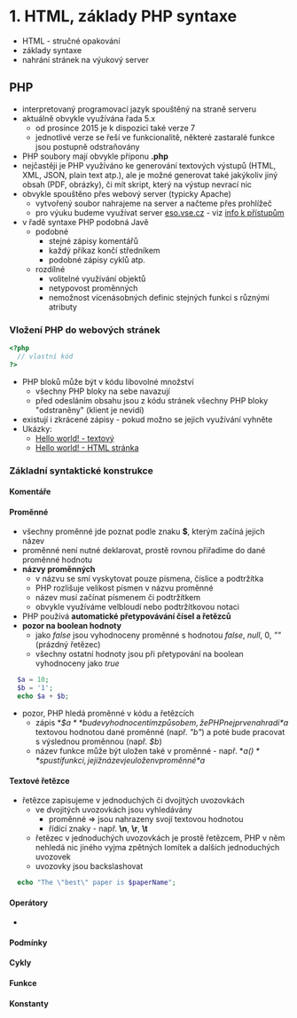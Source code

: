 # 1. HTML, základy PHP syntaxe

* HTML - stručné opakování
* základy syntaxe
* nahrání stránek na výukový server

## PHP
* interpretovaný programovací jazyk spouštěný na straně serveru
* aktuálně obvykle využívána řada 5.x
  * od prosince 2015 je k dispozici také verze 7
  * jednotlivé verze se řeší ve funkcionalitě, některé zastaralé funkce jsou postupně odstraňovány
* PHP soubory mají obvykle příponu **.php**
* nejčastěji je PHP využíváno ke generování textových výstupů (HTML, XML, JSON, plain text atp.), ale je možné generovat také jakýkoliv jiný obsah (PDF, obrázky), či mít skript, který na výstup nevrací nic
* obvykle spouštěno přes webový server (typicky Apache)
  * vytvořený soubor nahrajeme na server a načteme přes prohlížeč
  * pro výuku budeme využívat server [eso.vse.cz](http://eso.vse.cz) - viz [info k přístupům](../00-zakladni-info/server-eso.md)
* v řadě syntaxe PHP podobná Javě
  * podobné
    * stejné zápisy komentářů
    * každý příkaz končí středníkem
    * podobné zápisy cyklů atp.
  * rozdílné
    * volitelné využívání objektů
    * netypovost proměnných
    * nemožnost vícenásobných definic stejných funkcí s různými atributy

### Vložení PHP do webových stránek
```php
<?php
  // vlastní kód
?>
```
* PHP bloků může být v kódu libovolné množství
  * všechny PHP bloky na sebe navazují
  * před odesláním obsahu jsou z kódu stránek všechny PHP bloky "odstraněny" (klient je nevidí)
* existují i zkrácené zápisy - pokud možno se jejich využívání vyhněte
* Ukázky:
  * [Hello world! - textový](./hello-text.php)
  * [Hello world! - HTML stránka](./hello-html.php)

### Základní syntaktické konstrukce
#### Komentáře
#### Proměnné
* všechny proměnné jde poznat podle znaku **$**, kterým začíná jejich název
* proměnné není nutné deklarovat, prostě rovnou přiřadíme do dané proměnné hodnotu
* **názvy proměnných**
  * v názvu se smí vyskytovat pouze písmena, číslice a podtržítka
  * PHP rozlišuje velikost písmen v názvu proměnné
  * název musí začínat písmenem či podtržítkem
  * obvykle využíváme velbloudí nebo podtržítkovou notaci
* PHP používá **automatické přetypovávání čísel a řetězců**
* **pozor na boolean hodnoty**
  * jako *false* jsou vyhodnoceny proměnné s hodnotou *false*, *null*, 0, *""* (prázdný řetězec)
  * všechny ostatní hodnoty jsou při přetypování na boolean vyhodnoceny jako *true*
```php
  $a = 10;
  $b = '1';
  echo $a + $b;
```
* pozor, PHP hledá proměnné v kódu a řetězcích
  * zápis **$$a** bude vyhodnocen tím způsobem, že PHP nejprve nahradí *$a* textovou hodnotou dané proměnné (např. *"b"*) a poté bude pracovat s výslednou proměnnou (např. *$b*)
  * název funkce může být uložen také v proměnné - např. **$a()** spustí funkci, jejíž název je uložen v proměnné *$a*

#### Textové řetězce
* řetězce zapisujeme v jednoduchých či dvojitých uvozovkách
  * ve dvojitých uvozovkách jsou vyhledávány
    * proměnné => jsou nahrazeny svojí textovou hodnotou
    * řídící znaky - např. **\n**, **\r**, **\t**
  * řetězec v jednoduchých uvozovkách je prostě řetězcem, PHP v něm nehledá nic jiného vyjma zpětných lomítek a dalších jednoduchých uvozovek
  * uvozovky jsou backslashovat
```php
  echo "The \"best\" paper is $paperName";
```

#### Operátory
*
#### Podmínky
#### Cykly
#### Funkce
#### Konstanty
